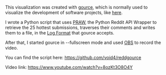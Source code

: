 This visualization was created with [gource](https://gource.io/), which is normally used to visualize the development of software projects, like [here](https://www.youtube.com/watch?v=MkJxlKD2bjk).

I wrote a Python script that uses [PRAW](https://praw.readthedocs.io/en/latest/), the Python Reddit API Wrapper to retrieve the 25 hottest submissions, traverses their comments and writes them to a file, in the [Log Format](https://github.com/acaudwell/Gource/wiki/Custom-Log-Format) that gource accepts.

After that, I started gource in --fullscreen mode and used [OBS](https://obsproject.com/) to record the video.

You can find the script here: https://github.com/void4/reddgource

Video link: https://www.youtube.com/watch?v=8ozKt3O8O4Y
